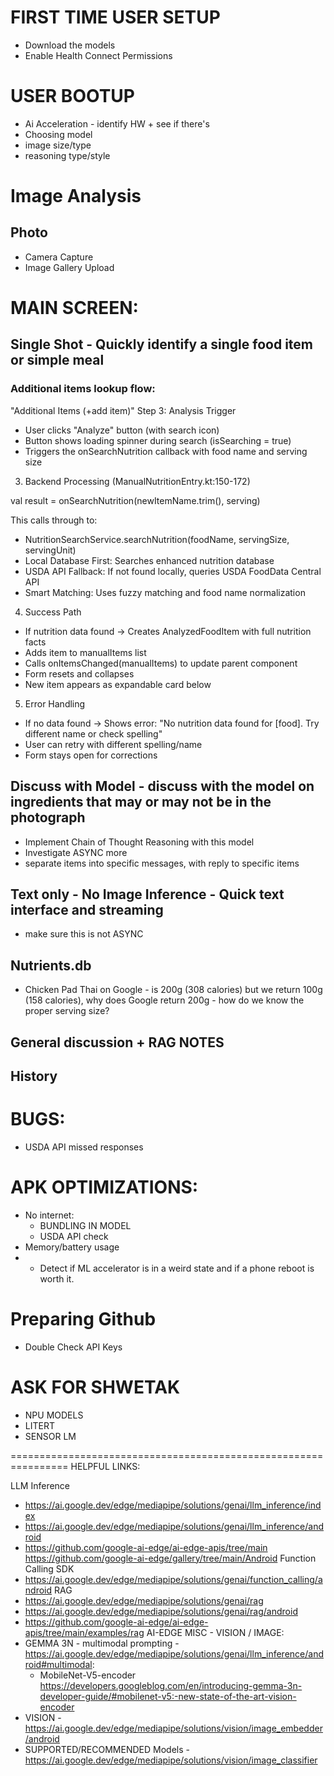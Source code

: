 # FIRST TIME USER SETUP
* Download the models
* Enable Health Connect Permissions

# USER BOOTUP
* Ai Acceleration - identify HW + see if there's
* Choosing model
* image size/type
* reasoning type/style

# Image Analysis

## Photo
* Camera Capture
* Image Gallery Upload

# MAIN SCREEN:

## Single Shot - Quickly identify a single food item or simple meal


### Additional items lookup flow:
"Additional Items (+add item)"
Step 3: Analysis Trigger
- User clicks "Analyze" button (with search icon)
- Button shows loading spinner during search (isSearching = true)
- Triggers the onSearchNutrition callback with food name and serving size

3. Backend Processing (ManualNutritionEntry.kt:150-172)

val result = onSearchNutrition(newItemName.trim(), serving)

This calls through to:
- NutritionSearchService.searchNutrition(foodName, servingSize, servingUnit)
- Local Database First: Searches enhanced nutrition database
- USDA API Fallback: If not found locally, queries USDA FoodData Central API
- Smart Matching: Uses fuzzy matching and food name normalization

4. Success Path

- If nutrition data found → Creates AnalyzedFoodItem with full nutrition facts
- Adds item to manualItems list
- Calls onItemsChanged(manualItems) to update parent component
- Form resets and collapses
- New item appears as expandable card below

5. Error Handling

- If no data found → Shows error: "No nutrition data found for [food]. Try different name or check spelling"
- User can retry with different spelling/name
- Form stays open for corrections


## Discuss with Model - discuss with the model on ingredients that may or may not be in the photograph
* Implement Chain of Thought Reasoning with this model
* Investigate ASYNC more
* separate items into specific messages, with reply to specific items

## Text only - No Image Inference - Quick text interface and streaming
* make sure this is not ASYNC

## Nutrients.db 
* Chicken Pad Thai on Google - is 200g (308 calories) but we return 100g (158 calories), why does Google return 200g - how do we know the proper serving size?

## General discussion + RAG NOTES

## History



# BUGS:
* USDA API missed responses



# APK OPTIMIZATIONS:
* No internet:
  * BUNDLING IN MODEL
  * USDA API check
* Memory/battery usage
* * Detect if ML accelerator is in a weird state and if a phone reboot is worth it.

# Preparing Github
* Double Check API Keys


# ASK FOR SHWETAK 
* NPU MODELS
* LITERT
* SENSOR LM


================================================================
HELPFUL LINKS:

LLM Inference
* https://ai.google.dev/edge/mediapipe/solutions/genai/llm_inference/index
* https://ai.google.dev/edge/mediapipe/solutions/genai/llm_inference/android
* https://github.com/google-ai-edge/ai-edge-apis/tree/main
  https://github.com/google-ai-edge/gallery/tree/main/Android
  Function Calling SDK
* https://ai.google.dev/edge/mediapipe/solutions/genai/function_calling/android
  RAG
* https://ai.google.dev/edge/mediapipe/solutions/genai/rag
* https://ai.google.dev/edge/mediapipe/solutions/genai/rag/android
* https://github.com/google-ai-edge/ai-edge-apis/tree/main/examples/rag
  AI-EDGE MISC - VISION / IMAGE:
* GEMMA 3N - multimodal prompting - https://ai.google.dev/edge/mediapipe/solutions/genai/llm_inference/android#multimodal:
    * MobileNet-V5-encoder https://developers.googleblog.com/en/introducing-gemma-3n-developer-guide/#mobilenet-v5:-new-state-of-the-art-vision-encoder
* VISION - https://ai.google.dev/edge/mediapipe/solutions/vision/image_embedder/android
* SUPPORTED/RECOMMENDED Models - https://ai.google.dev/edge/mediapipe/solutions/vision/image_classifier
